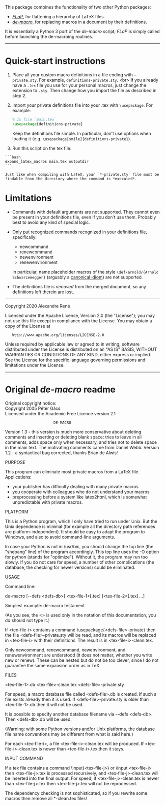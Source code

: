 This package combines the functionality of two other Python packages:
  
  - [*FLaP*](https://pythonhosted.org/FLaP/), for flattening a hierarchy of LaTeX files.
  - [*de-macro*](https://www.ctan.org/pkg/de-macro), for replacing macros in a document by their definitions.

It is essentially a Python 3 port of the *de-macro* script; *FLaP* is simply called before launching the de-macroing routines.

----

# Quick-start instructions

  1. Place all your custom macro definitions in a file ending with
     `-private.sty`. For example, `definitions-private.sty`. &lt;br&gt;
     If you already have a `.tex` file you use for your personal macros,
     just change the extension to `.sty`. Then change how you import the file
     as described in step 2.
  2. Import your private definitions file into your .tex  with `\usepackage`.
     For example:

     ```latex
     % In file `main.tex`
     \usepackage{definitions-private}
     ```
     Keep the definitions file simple. In particular, don't use options
     when loading it (e.g. `\usepackage[smile]{definitions-private}`).
  3. Run this script on the tex file:

    ```bash
    expand_latex_macros main.tex outputdir
    ```

    Just like when compiling with LaTeX, your `*-private.sty` file must be
    findable from the directory where the command is *executed*.

# Limitations

  - Commands with default arguments are not supported.
    They cannot even be present in your definitions file, even if you don't use
    them. Probably best to avoid any kind of special logic.
  - Only put recognized commands recognized in your definitions file,
    specifically:
    
      - newcommand
      - renewcommand
      - newenvironment
      - renewenvironment

    In particular, name placeholder macros of the style
    `\def\arnold/{Arnold Schwarzenegger}` (arguably a
    [canonical idiom](https://tex.stackexchange.com/a/290504)) are not supported.
  - The definitions file is *removed* from the merged document, so any
    definitions left therein are lost.

---

   Copyright 2020 Alexandre René

   Licensed under the Apache License, Version 2.0 (the "License");
   you may not use this file except in compliance with the License.
   You may obtain a copy of the License at

       http://www.apache.org/licenses/LICENSE-2.0

   Unless required by applicable law or agreed to in writing, software
   distributed under the License is distributed on an "AS IS" BASIS,
   WITHOUT WARRANTIES OR CONDITIONS OF ANY KIND, either express or implied.
   See the License for the specific language governing permissions and
   limitations under the License.

---
# Original *de-macro* readme


Original copyright notice:<br>
  Copyright 2005 Péter Gács<br>
  Licensed under the Academic Free Licence version 2.1

                          DE-MACRO

Version 1.3 - this version is much more conservative about deleting
              comments and inserting or deleting blank space: tries to
              leave in all comments, adds space only when necessary, and
              tries not to delete space in the main text.
              The motivating comments came from Daniel Webb.
Version 1.2 - a syntactical bug corrected, thanks Brian de Alwis!


PURPOSE

This program can eliminate most private macros from a LaTeX file.
Applications:
  - your publisher has difficulty dealing with many private macros
  - you cooperate with colleagues who do not understand your macros
  - preprocessing before a system like latex2html, which is somewhat
    unpredictable with private macros.

PLATFORM

This is a Python program, which I only have tried to run under Unix.  But
the Unix dependence is minimal (for example all the directory path
references are platform-independent).  It should be easy to adapt the
program to Windows, and also to avoid command-line arguments.

In case your Python is not in /usr/bin, you should change the
top line (the "shebang" line) of the program accordingly.
This top line uses the -O option for python (stands for "optimize").
Without it, the program may run too slowly.  If you do not care for speed,
a number of other complications (the database, the checking for newer
versions) could be eliminated.

USAGE

Command line:

de-macro [--defs &lt;defs-db&gt;] &lt;tex-file-1&gt;[.tex] [&lt;tex-file-2&gt;[.tex] ...]

Simplest example:    de-macro testament

(As you see, the &lt;&gt; is used only in the notation of this documentation,
you do should not type it.)

If &lt;tex-file-i&gt; contains a command \usepackage{&lt;defs-file&gt;-private}
then the file &lt;defs-file&gt;-private.sty will be read, and its macros will be
replaced  in &lt;tex-file-i&gt; with their definitions.
The result is in &lt;tex-file-i&gt;-clean.tex.

Only newcommand, renewcommand, newenvironment, and renewenvironment are
understood (it does not matter, whether you write new or renew).
These can be nested but do not be too clever, since I do not
guarantee the same expansion order as in TeX.

FILES

&lt;tex-file-1&gt;.db
&lt;tex-file&gt;-clean.tex
&lt;defs-file&gt;-private.sty

For speed, a macro database file called &lt;defs-file&gt;.db is created.
If such a file exists already then it is used.
If &lt;defs-file&gt;-private.sty is older than &lt;tex-file-1&gt;.db then it will not
be used.

It is possible to specify another database filename via --defs &lt;defs-db&gt;.
Then &lt;defs-db&gt;.db will be used.

(Warning: with some Python versions and/or Unix platforms, the database
file name conventions may be different from what is said here.)

For each &lt;tex-file-i&gt;, a file &lt;tex-file-i&gt;-clean.tex will be produced.
If &lt;tex-file-i&gt;-clean.tex is newer than &lt;tex-file-i&gt;.tex then it stays.

INPUT COMMAND

If a tex file contains a command \input{&lt;tex-file-j&gt;} or \input &lt;tex-file-j&gt;
then &lt;tex-file-j&gt;.tex is processed recursively, and &lt;tex-file-j&gt;-clean.tex
will be inserted into the final output.
For speed, if &lt;tex-file-j&gt;-clean.tex is newer than &lt;tex-file-j&gt;.tex
then &lt;tex-file-j&gt;.tex will not be reprocessed.

The dependency checking is not sophisticated, so if you rewrite some macros
then remove all *-clean.tex files!
